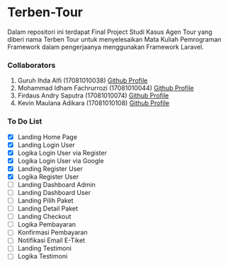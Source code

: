 # Terben-Tour
Dalam repositori ini terdapat Final Project Studi Kasus Agen Tour yang diberi nama Terben Tour untuk menyelesaikan Mata Kuliah Pemrograman Framework dalam pengerjaanya menggunakan Framework Laravel. 

### Collaborators

1. Guruh Ihda Alfi            (17081010038) [Github Profile](https://github.com/guruhalfi)
2. Mohammad Idham Fachrurrozi (17081010044) [Github Profile](github.com/idhamozi)
3. Firdaus Andry Saputra      (17081010074) [Github Profile](https://github.com/andresaputra74)
4. Kevin Maulana Adikara      (17081010108) [Github Profile](https://github.com/kevin____)

### To Do List

- [x] Landing Home Page
- [x] Landing Login User 
- [x] Logika Login User via Register
- [x] Logika Login User via Google
- [x] Landing Register User
- [x] Logika Register User
- [ ] Landing Dashboard Admin
- [ ] Landing Dashboard User
- [ ] Landing Pilih Paket
- [ ] Landing Detail Paket
- [ ] Landing Checkout
- [ ] Logika Pembayaran
- [ ] Konfirmasi Pembayaran 
- [ ] Notifikasi Email E-Tiket
- [ ] Landing Testimoni
- [ ] Logika Testimoni
